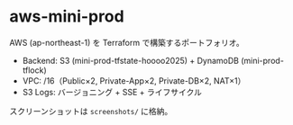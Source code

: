 ﻿# aws-mini-prod

AWS (ap-northeast-1) を Terraform で構築するポートフォリオ。
- Backend: S3 (mini-prod-tfstate-hoooo2025) + DynamoDB (mini-prod-tflock)
- VPC: /16（Public×2, Private-App×2, Private-DB×2, NAT×1）
- S3 Logs: バージョニング + SSE + ライフサイクル

スクリーンショットは `screenshots/` に格納。
